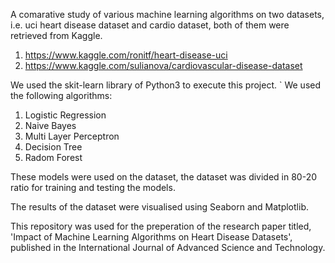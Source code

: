 A comarative study of various machine learning algorithms on two datasets, i.e. uci heart disease dataset and cardio dataset, both of them were retrieved from Kaggle.
1) https://www.kaggle.com/ronitf/heart-disease-uci
2) https://www.kaggle.com/sulianova/cardiovascular-disease-dataset

We used the skit-learn library of Python3 to execute this project. `
We used the following algorithms:
1) Logistic Regression
2) Naive Bayes
3) Multi Layer Perceptron
4) Decision Tree
5) Radom Forest

These models were used on the dataset, the dataset was divided in 80-20 ratio for training and testing the models.

The results of the dataset were visualised using Seaborn and Matplotlib. 

This repository was used for the preperation of the research paper titled, 'Impact of Machine Learning Algorithms on Heart Disease Datasets', 
published in the International Journal of Advanced Science and Technology.

